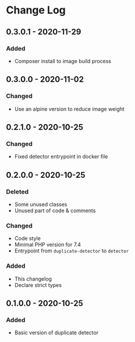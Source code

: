 # Change Log

## 0.3.0.1 - 2020-11-29
### Added
* Composer install to image build process

## 0.3.0.0 - 2020-11-02
### Changed
* Use an alpine version to reduce image weight

## 0.2.1.0 - 2020-10-25
### Changed
* Fixed detector entrypoint in docker file

## 0.2.0.0 - 2020-10-25
### Deleted
* Some unused classes
* Unused part of code & comments
### Changed
* Code style
* Minimal PHP version for 7.4
* Entrypoint from `duplicate-detector` to `detector`
### Added
* This changelog
* Declare strict types

## 0.1.0.0 - 2020-10-25
### Added
* Basic version of duplicate detector
